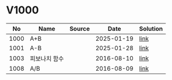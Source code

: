 # V1000

| No| Name| Source| Date| Solution|
|--|--|--|--|--|
|1000| A+B| | 2025-01-19 | [link](./1000/README.md)|
|1001| A-B| | 2025-01-28 | [link](./1001/README.md)|
|1003| 피보나치 함수| | 2016-08-10 | [link](./1003/README.md)|
|1008| A/B| | 2016-08-09 | [link](./1008/README.md)|

